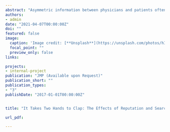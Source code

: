 ```yaml
---
abstract: "Asymmetric information between physicians and patients often leads to rampant overtreatment and low market efficiency. A standard reputation system falls short of being effective given the credence good nature of this market: Patients cannot tell whether a costly major treatment is necessary for their recovery even after the service is completed. This type of information asymmetry creates substantial incentives for physicians to overtreat. I propose a novel solution to this problem by combining two important market mechanisms: patient search and a physician reputation system. The key insight is that physician dishonesty detected through patient search facilitates meaningful reputation-building in repeated interactions. Search cost acts as a moderating factor for reputation. High search cost reduces search frequency, which inhibits the effect of reputation building. I test these mechanisms in a laboratory experiment and find supporting evidence from this sample. The results highlight that accessibility to patient search may improve physician ethical behavior and contribute to more equitable access to healthcare."
authors:
- admin
date: "2021-04-07T00:00:00Z"
doi: ""
featured: false
image:
  caption: 'Image credit: [**Unsplash**](https://unsplash.com/photos/hIgeoQjS_iE)'
  focal_point: ""
  preview_only: false
links:

projects:
- internal-project
publication: "JMP (Available upon Request)"
publication_short: ""
publication_types:
- "3"
publishDate: "2017-01-01T00:00:00Z"


title: "It Takes Two Hands to Clap: The Effects of Reputation and Search in Healthcare Markets"

url_pdf: 

---
```


